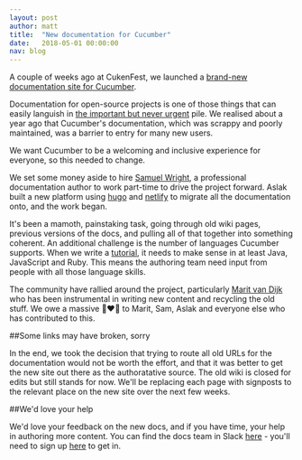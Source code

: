 ```yaml
---
layout: post
author: matt
title:  "New documentation for Cucumber"
date:   2018-05-01 00:00:00
nav: blog
---
```


A couple of weeks ago at CukenFest, we launched a [brand-new documentation site for Cucumber](https://docs.cucumber.io).

Documentation for open-source projects is one of those things that can easily languish in [the important but never urgent](https://www.artofmanliness.com/articles/eisenhower-decision-matrix/) pile.  We realised about a year ago that Cucumber's documentation, which was scrappy and poorly maintained, was a barrier to entry for many new users.

We want Cucumber to be a welcoming and inclusive experience for everyone, so this needed to change.

We set some money aside to hire [Samuel Wright](https://github.com/plaindocs), a professional documentation author to work part-time to drive the project forward. Aslak built a new platform using [hugo](https://gohugo.io/) and [netlify](https://www.netlify.com/) to migrate all the documentation onto, and the work began.

It's been a mamoth, painstaking task, going through old wiki pages, previous versions of the docs, and pulling all of that together into something coherent. An additional challenge is the number of languages Cucumber supports. When we write a [tutorial](http://docs.cucumber.io/guides/10-minute-tutorial/), it needs to make sense in at least Java, JavaScript and Ruby. This means the authoring team need input from people with all those language skills.

The community have rallied around the project, particularly [Marit van Dijk](https://github.com/mlvandijk) who has been instrumental in writing new content and recycling the old stuff. We owe a massive 🌈❤️💐 to Marit, Sam, Aslak and everyone else who has contributed to this.

##Some links may have broken, sorry

In the end, we took the decision that trying to route all old URLs for the documentation would not be worth the effort, and that it was better to get the new site out there as the authoratative source. The old wiki is closed for edits but still stands for now. We'll be replacing each page with signposts to the relevant place on the new site over the next few weeks.

##We'd love your help

We'd love your feedback on the new docs, and if you have time, your help in authoring more content. You can find the docs team in Slack [here](https://cucumberbdd.slack.com/messages/C6TUESD7B/) - you'll need to sign up [here](https://cucumberbdd-slack-invite.herokuapp.com/) to get in.
